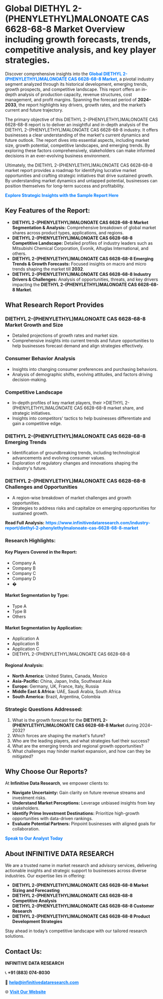 <h1>Global DIETHYL 2-(PHENYLETHYL)MALONOATE CAS 6628-68-8 Market Overview including growth forecasts, trends, competitive analysis, and key player strategies.</h1>
<p>
Discover comprehensive insights into the 
<a href="https://www.infinitivedataresearch.com/industry-report/diethyl-2-phenylethylmalonoate-cas-6628-68-8-market" rel="dofollow" style="color: #007BFF; text-decoration: none;"><strong>Global DIETHYL 2-(PHENYLETHYL)MALONOATE CAS 6628-68-8 Market</strong></a>, a pivotal industry segment analyzed through its historical development, emerging trends, growth prospects, and competitive landscape. This report offers an in-depth analysis of production capacity, revenue structures, cost management, and profit margins. Spanning the forecast period of <strong>2024–2033</strong>, the report highlights key drivers, growth rates, and the market’s current and future trajectory.
</p>
<p>
The primary objective of this DIETHYL 2-(PHENYLETHYL)MALONOATE CAS 6628-68-8 report is to deliver an insightful and in-depth analysis of the DIETHYL 2-(PHENYLETHYL)MALONOATE CAS 6628-68-8 industry. It offers businesses a clear understanding of the market's current dynamics and future outlook. The report dives into essential aspects, including market size, growth potential, competitive landscapes, and emerging trends. By exploring these factors comprehensively, stakeholders can make informed decisions in an ever-evolving business environment.
</p>
<p>
Ultimately, the DIETHYL 2-(PHENYLETHYL)MALONOATE CAS 6628-68-8 market report provides a roadmap for identifying lucrative market opportunities and crafting strategic initiatives that drive sustained growth. By understanding market dynamics and untapped potential, businesses can position themselves for long-term success and profitability.
</p>
<p>
<a href="https://www.infinitivedataresearch.com/request-sample/reportId=110997" style="color: #007BFF; text-decoration: none;"><strong>Explore Strategic Insights with the Sample Report Here</strong></a>
</p>

<h2>Key Features of the Report:</h2>
<ul>
<li><strong>DIETHYL 2-(PHENYLETHYL)MALONOATE CAS 6628-68-8 Market Segmentation & Analysis:</strong> Comprehensive breakdown of global market shares across product types, applications, and regions.</li>
<li><strong>DIETHYL 2-(PHENYLETHYL)MALONOATE CAS 6628-68-8 Competitive Landscape:</strong> Detailed profiles of industry leaders such as Mitsubishi Chemical Corporation, Evonik, Altuglas International, and others.</li>
<li><strong>DIETHYL 2-(PHENYLETHYL)MALONOATE CAS 6628-68-8 Emerging Trends & Growth Forecasts:</strong> Focused insights on macro and micro trends shaping the market till <strong>2032</strong>.</li>
<li><strong>DIETHYL 2-(PHENYLETHYL)MALONOATE CAS 6628-68-8 Industry Drivers & Challenges:</strong> Analysis of opportunities, threats, and key drivers impacting the <strong>DIETHYL 2-(PHENYLETHYL)MALONOATE CAS 6628-68-8 Market</strong>.</li>
</ul>

<h2>What Research Report Provides</h2>
<h3>DIETHYL 2-(PHENYLETHYL)MALONOATE CAS 6628-68-8 Market Growth and Size</h3>
<ul>
<li>Detailed projections of growth rates and market size.</li>
<li>Comprehensive insights into current trends and future opportunities to help businesses forecast demand and align strategies effectively.</li>
</ul>

<h3>Consumer Behavior Analysis</h3>
<ul>
<li>Insights into changing consumer preferences and purchasing behaviors.</li>
<li>Analysis of demographic shifts, evolving attitudes, and factors driving decision-making.</li>
</ul>

<h3>Competitive Landscape</h3>
<ul>
<li>In-depth profiles of key market players, their >DIETHYL 2-(PHENYLETHYL)MALONOATE CAS 6628-68-8 market share, and strategic initiatives.</li>
<li>Insights into competitors' tactics to help businesses differentiate and gain a competitive edge.</li>
</ul>

<h3>DIETHYL 2-(PHENYLETHYL)MALONOATE CAS 6628-68-8 Emerging Trends</h3>
<ul>
<li>Identification of groundbreaking trends, including technological advancements and evolving consumer values.</li>
<li>Exploration of regulatory changes and innovations shaping the industry's future.</li>
</ul>

<h3>DIETHYL 2-(PHENYLETHYL)MALONOATE CAS 6628-68-8 Challenges and Opportunities</h3>
<ul>
<li>A region-wise breakdown of market challenges and growth opportunities.</li>
<li>Strategies to address risks and capitalize on emerging opportunities for sustained growth.</li>
</ul>
<p><strong>Read Full Analysis:</strong> <a href="https://www.infinitivedataresearch.com/industry-report/diethyl-2-phenylethylmalonoate-cas-6628-68-8-market" rel="dofollow" style="color: #007BFF; text-decoration: none;"><strong>https://www.infinitivedataresearch.com/industry-report/diethyl-2-phenylethylmalonoate-cas-6628-68-8-market</strong></a></p>
<h3>Research Highlights:</h3>
<h4>Key Players Covered in the Report:</h4>
<ul><li>Company A</li><li>Company B</li><li>Company C</li><li>Company D</li><li>�</li></ul>
<h4>Market Segmentation by Type:</h4>
<ul><li>Type A</li><li>Type B</li><li>Others</li></ul>
<h4>Market Segmentation by Application:</h4>
<ul><li>Application A</li><li>Application B</li><li>Application C</li><li>DIETHYL 2-(PHENYLETHYL)MALONOATE CAS 6628-68-8</li></ul>

<h4>Regional Analysis:</h4>
<ul>
<li><strong>North America:</strong> United States, Canada, Mexico</li>
<li><strong>Asia-Pacific:</strong> China, Japan, India, Southeast Asia</li>
<li><strong>Europe:</strong> Germany, UK, France, Italy, Russia</li>
<li><strong>Middle East & Africa:</strong> UAE, Saudi Arabia, South Africa</li>
<li><strong>South America:</strong> Brazil, Argentina, Colombia</li>
</ul>

<h3>Strategic Questions Addressed:</h3>
<ol>
<li>What is the growth forecast for the <strong>DIETHYL 2-(PHENYLETHYL)MALONOATE CAS 6628-68-8 Market</strong> during 2024–2032?</li>
<li>Which forces are shaping the market's future?</li>
<li>Who are the leading players, and what strategies fuel their success?</li>
<li>What are the emerging trends and regional growth opportunities?</li>
<li>What challenges may hinder market expansion, and how can they be mitigated?</li>
</ol>

<h2>Why Choose Our Reports?</h2>
<p>At <strong>Infinitive Data Research</strong>, we empower clients to:</p>
<ul>
<li><strong>Navigate Uncertainty:</strong> Gain clarity on future revenue streams and investment risks.</li>
<li><strong>Understand Market Perceptions:</strong> Leverage unbiased insights from key stakeholders.</li>
<li><strong>Identify Prime Investment Destinations:</strong> Prioritize high-growth opportunities with data-driven rankings.</li>
<li><strong>Evaluate Potential Partners:</strong> Pinpoint businesses with aligned goals for collaboration.</li>
</ul>
<p><a href="https://www.infinitivedataresearch.com/industry-report/diethyl-2-phenylethylmalonoate-cas-6628-68-8-market" rel="dofollow" style="color: #007BFF; text-decoration: none;"><strong>Speak to Our Analyst Today</strong></a></p>

<h2>About INFINITIVE DATA RESEARCH</h2>
<p>We are a trusted name in market research and advisory services, delivering actionable insights and strategic support to businesses across diverse industries. Our expertise lies in offering:</p>
<ul>
<li><strong>DIETHYL 2-(PHENYLETHYL)MALONOATE CAS 6628-68-8 Market Sizing and Forecasting</strong></li>
<li><strong>DIETHYL 2-(PHENYLETHYL)MALONOATE CAS 6628-68-8 Competitive Analysis</strong></li>
<li><strong>DIETHYL 2-(PHENYLETHYL)MALONOATE CAS 6628-68-8 Customer Research</strong></li>
<li><strong>DIETHYL 2-(PHENYLETHYL)MALONOATE CAS 6628-68-8 Product Development Strategies</strong></li>
</ul>
<p>Stay ahead in today’s competitive landscape with our tailored research solutions.</p>

<h2>Contact Us:</h2>
<p><strong>INFINITIVE DATA RESEARCH</strong></p>
<p>📞 <strong>+91 (883) 074-8030</strong></p>
<p>📧 <strong><a href="mailto:help@infinitivedataresearch.com" style="color: #007BFF;">help@infinitivedataresearch.com</a></strong></p>
<p>🌐 <strong><a href="https://www.infinitivedataresearch.com" rel="dofollow" style="color: #007BFF;">Visit Our Website</a></strong></p>